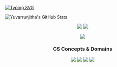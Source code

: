 
[![Typing SVG](https://readme-typing-svg.herokuapp.com?font=Fira+Code&duration=2500&pause=1000&color=00F7FF&center=true&vCenter=true&width=500&lines=Hey%2C+I'm+Yuvarrunjitha+RS!;2nd+Year+CSE(AIML)+Student;Web+Dev+%7C+AI+Explorer;Always+Learning;AI+and++ML+Enthuasist+%F0%9F%92%A1)](https://git.io/typing-svg)

![Yuvarrunjitha's GitHub Stats](https://github-readme-stats.vercel.app/api?username=2024yuva&show_icons=true&theme=radical&count_private=true)
<p align="center">

  <!-- SSOC -->
  <img src="https://img.shields.io/badge/SSOC'25-Open%20Source%20Contributor-008000?style=for-the-badge&logo=opensourceinitiative&logoColor=white" />

  <!-- GSSoC -->
  <img src="https://img.shields.io/badge/GSSoC'25-Contributor-FB8C00?style=for-the-badge&logo=github&logoColor=white" />

</p>


<div align="center">

<img src="https://skillicons.dev/icons?i=html,css,js,react,nodejs,cpp,python,java,mongodb,mysql,tailwind,aws,gcp&theme=dark" />

###  CS Concepts & Domains

<img src="https://img.shields.io/badge/OOP-00C7B7?style=for-the-badge&logo=c%2B%2B&logoColor=white" />
<img src="https://img.shields.io/badge/AI-FF5733?style=for-the-badge&logo=openai&logoColor=white" />
<img src="https://img.shields.io/badge/Machine%20Learning-1C8D73?style=for-the-badge&logo=scikitlearn&logoColor=white" />
<img src="https://img.shields.io/badge/Data%20Science-FFD43B?style=for-the-badge&logo=python&logoColor=black" />

</div>



<!---
2024yuva/2024yuva is a ✨ unique ✨ repository because its `README.md` (this file) appears on your GitHub profile.
You can click the Preview link to take a look at your changes.
--->
